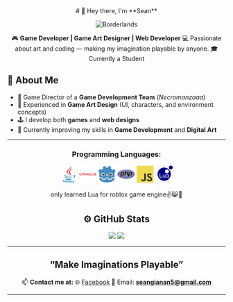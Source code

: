 <div align="center">
# 👋 Hey there, I'm **Sean**
<p align="center">
<img src="https://www.pngarts.com/files/8/Borderlands-Transparent-Background-PNG.png" alt="Borderlands" width="300" />
</p> 

🎮 **Game Developer | Game Art Designer | Web Developer** 
💻 Passionate about art and coding — making my imagination playable by anyone. 
🎓 Currently a Student 
</div> 

## 🧩 About Me 
- 🧠 Game Director of a **Game Development Team** (*Necromanzaaa*) 
- 🎨 Experienced in **Game Art Design** (UI, characters, and environment concepts) 
- 🕹️ I develop both **games** and **web designs** 
- 🌱 Currently improving my skills in **Game Development** and **Digital Art** 

--- 

<div align="center"> 

### Programming Languages: 
<div align="center"> 

<img src="https://raw.githubusercontent.com/devicons/devicon/master/icons/java/java-original.svg" alt="Java" width="40" height="40"/> <img src="https://raw.githubusercontent.com/devicons/devicon/master/icons/oracle/oracle-original.svg" alt="Oracle" width="40" height="40"/> <img src="https://raw.githubusercontent.com/devicons/devicon/master/icons/godot/godot-original.svg" alt="Godot" width="40" height="40"/> <img src="https://raw.githubusercontent.com/devicons/devicon/master/icons/php/php-original.svg" alt="PHP" width="40" height="40"/> <img src="https://raw.githubusercontent.com/devicons/devicon/master/icons/javascript/javascript-original.svg" alt="JavaScript" width="40" height="40"/> <img src="https://raw.githubusercontent.com/devicons/devicon/master/icons/lua/lua-original.svg" alt="Lua" width="40" height="40"/> </div> 

only learned Lua for roblox game engine✌️😹🥀 

</div> 

<div align="center"> 

## ⚙️ GitHub Stats 
<p align="center"> 

<img height="165" src="https://github-readme-stats.vercel.app/api?username=alphamaleHyper233&show_icons=true&theme=dark" /> <img height="165" src="https://github-readme-stats.vercel.app/api/top-langs/?username=alphamaleHyper233&layout=compact&theme=dark" /> 
</p> 

--- 
## “Make Imaginations Playable” 
📫 **Contact me at:** 
🌐 [Facebook](https://www.facebook.com/sean.gianan.37/) 
📧 Email: **seangianan5@gmail.com** 

--- 
</div>
